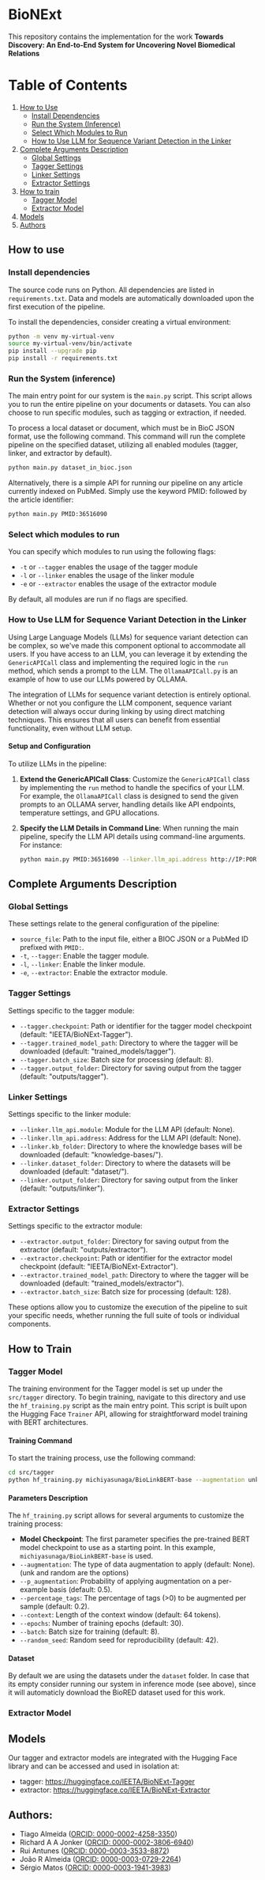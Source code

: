 # BioNExt

This repository contains the implementation for the work **Towards Discovery: An End-to-End System for Uncovering Novel Biomedical Relations**

# Table of Contents
1. [How to Use](#how-to-use)
   - [Install Dependencies](#install-dependencies)
   - [Run the System (Inference)](#run-the-system-inference)
   - [Select Which Modules to Run](#select-which-modules-to-run)
   - [How to Use LLM for Sequence Variant Detection in the Linker](#how-to-use-llm-for-sequence-variant-detection-in-the-linker)
2. [Complete Arguments Description](#complete-arguments-description)
   - [Global Settings](#global-settings)
   - [Tagger Settings](#tagger-settings)
   - [Linker Settings](#linker-settings)
   - [Extractor Settings](#extractor-settings)
3. [How to train](#how-to-train)
   - [Tagger Model](#tagger-model)
   - [Extractor Model](#extractor-model)
4. [Models](#models)
5. [Authors](#authors)

## How to use

### Install dependencies

The source code runs on Python. All dependencies are listed in `requirements.txt`. Data and models are automatically downloaded upon the first execution of the pipeline.

To install the dependencies, consider creating a virtual environment:

```bash
python -m venv my-virtual-venv
source my-virtual-venv/bin/activate
pip install --upgrade pip
pip install -r requirements.txt
```

### Run the System (inference)

The main entry point for our system is the `main.py` script. This script allows you to run the entire pipeline on your documents or datasets. You can also choose to run specific modules, such as tagging or extraction, if needed.

To process a local dataset or document, which must be in BioC JSON format, use the following command. This command will run the complete pipeline on the specified dataset, utilizing all enabled modules (tagger, linker, and extractor by default).


```bash
python main.py dataset_in_bioc.json
```

Alternatively, there is a simple API for running our pipeline on any article currently indexed on PubMed. Simply use the keyword PMID: followed by the article identifier:

```bash
python main.py PMID:36516090
```

### Select which modules to run

You can specify which modules to run using the following flags:

* `-t` or `--tagger` enables the usage of the tagger module
* `-l` or `--linker` enables the usage of the linker module
* `-e` or `--extractor` enables the usage of the extractor module

By default, all modules are run if no flags are specified.


### How to Use LLM for Sequence Variant Detection in the Linker

Using Large Language Models (LLMs) for sequence variant detection can be complex, so we've made this component optional to accommodate all users. If you have access to an LLM, you can leverage it by extending the `GenericAPICall` class and implementing the required logic in the `run` method, which sends a prompt to the LLM. The `OllamaAPICall.py` is an example of how to use our LLMs powered by OLLAMA.

The integration of LLMs for sequence variant detection is entirely optional. Whether or not you configure the LLM component, sequence variant detection will always occur during linking by using direct matching techniques. This ensures that all users can benefit from essential functionality, even without LLM setup.

#### Setup and Configuration
To utilize LLMs in the pipeline:
1. **Extend the GenericAPICall Class**: Customize the `GenericAPICall` class by implementing the `run` method to handle the specifics of your LLM. For example, the `OllamaAPICall` class is designed to send the given prompts to an OLLAMA server, handling details like API endpoints, temperature settings, and GPU allocations.
   
2. **Specify the LLM Details in Command Line**: When running the main pipeline, specify the LLM API details using command-line arguments. For instance:
   ```bash
   python main.py PMID:36516090 --linker.llm_api.address http://IP:PORT --linker.llm_api.module OllamaAPICall
   ```
## Complete Arguments Description

### Global Settings
These settings relate to the general configuration of the pipeline:
- `source_file`: Path to the input file, either a BIOC JSON or a PubMed ID prefixed with `PMID:`.
- `-t`, `--tagger`: Enable the tagger module.
- `-l`, `--linker`: Enable the linker module.
- `-e`, `--extractor`: Enable the extractor module.

### Tagger Settings
Settings specific to the tagger module:
- `--tagger.checkpoint`: Path or identifier for the tagger model checkpoint (default: "IEETA/BioNExt-Tagger").
- `--tagger.trained_model_path`: Directory to where the tagger will be downloaded (default: "trained_models/tagger").
- `--tagger.batch_size`: Batch size for processing (default: 8).
- `--tagger.output_folder`: Directory for saving output from the tagger (default: "outputs/tagger").

### Linker Settings
Settings specific to the linker module:
- `--linker.llm_api.module`: Module for the LLM API (default: None).
- `--linker.llm_api.address`: Address for the LLM API (default: None).
- `--linker.kb_folder`: Directory to where the knowledge bases will be downloaded (default: "knowledge-bases/").
- `--linker.dataset_folder`: Directory to where the datasets will be downloaded (default: "dataset/").
- `--linker.output_folder`: Directory for saving output from the linker (default: "outputs/linker").

### Extractor Settings
Settings specific to the extractor module:
- `--extractor.output_folder`: Directory for saving output from the extractor (default: "outputs/extractor").
- `--extractor.checkpoint`: Path or identifier for the extractor model checkpoint (default: "IEETA/BioNExt-Extractor").
- `--extractor.trained_model_path`: Directory to where the tagger will be downloaded (default: "trained_models/extractor").
- `--extractor.batch_size`: Batch size for processing (default: 128).

These options allow you to customize the execution of the pipeline to suit your specific needs, whether running the full suite of tools or individual components.

## How to Train

### Tagger Model

The training environment for the Tagger model is set up under the `src/tagger` directory. To begin training, navigate to this directory and use the `hf_training.py` script as the main entry point. This script is built upon the Hugging Face `Trainer` API, allowing for straightforward model training with BERT architectures.

#### Training Command
To start the training process, use the following command:

```bash
cd src/tagger
python hf_training.py michiyasunaga/BioLinkBERT-base --augmentation unk --context 64
```

#### Parameters Description
The `hf_training.py` script allows for several arguments to customize the training process:

- **Model Checkpoint**: The first parameter specifies the pre-trained BERT model checkpoint to use as a starting point. In this example, `michiyasunaga/BioLinkBERT-base` is used.
- `--augmentation`: The type of data augmentation to apply (default: None). (unk and random are the options)
- `--p_augmentation`: Probability of applying augmentation on a per-example basis (default: 0.5).
- `--percentage_tags`: The percentage of tags (>0) to be augmented per sample (default: 0.2).
- `--context`: Length of the context window (default: 64 tokens).
- `--epochs`: Number of training epochs (default: 30).
- `--batch`: Batch size for training (default: 8).
- `--random_seed`: Random seed for reproducibility (default: 42).

#### Dataset
By default we are using the datasets under the `dataset` folder. In case that its empty consider running our system in inference mode (see above), since it will automaticly download the BioRED dataset used for this work.

### Extractor Model

## Models

Our tagger and extractor models are integrated with the Hugging Face library and can be accessed and used in isolation at:

* tagger: https://huggingface.co/IEETA/BioNExt-Tagger
* extractor: https://huggingface.co/IEETA/BioNExt-Extractor

## **Authors:**

- Tiago Almeida ([ORCID: 0000-0002-4258-3350](https://orcid.org/0000-0002-4258-3350))
- Richard A A Jonker ([ORCID: 0000-0002-3806-6940](https://orcid.org/0000-0002-3806-6940))
- Rui Antunes ([ORCID: 0000-0003-3533-8872](https://orcid.org/0000-0003-3533-8872))
- João R Almeida ([ORCID: 0000-0003-0729-2264](https://orcid.org/0000-0003-0729-2264))
- Sérgio Matos ([ORCID: 0000-0003-1941-3983](https://orcid.org/0000-0003-1941-3983))
